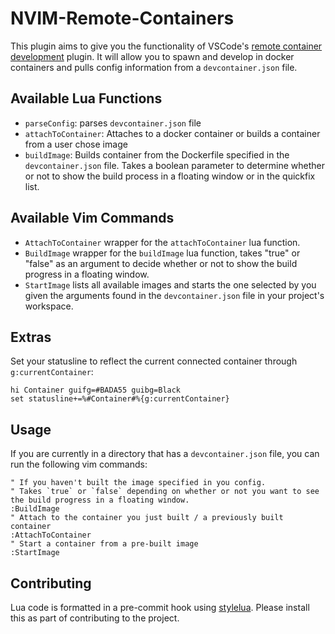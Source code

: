 # NVIM-Remote-Containers

This plugin aims to give you the functionality of VSCode's [remote container development](https://code.visualstudio.com/docs/remote/containers) plugin. It will allow you to spawn and develop in docker containers and pulls config information from a `devcontainer.json` file.

## Available Lua Functions

- `parseConfig`: parses `devcontainer.json` file
- `attachToContainer`: Attaches to a docker container or builds a container from a user chose image
- `buildImage`: Builds container from the Dockerfile specified in the `devcontainer.json` file. Takes a boolean parameter to determine whether or not to show the build process in a floating window or in the quickfix list.

## Available Vim Commands

- `AttachToContainer` wrapper for the `attachToContainer` lua function.
- `BuildImage` wrapper for the `buildImage` lua function, takes "true" or "false" as an argument to decide whether or not to show the build progress in a floating window.
- `StartImage` lists all available images and starts the one selected by you given the arguments found in the `devcontainer.json` file in your project's workspace.

## Extras

Set your statusline to reflect the current connected container through `g:currentContainer`:

```viml
hi Container guifg=#BADA55 guibg=Black
set statusline+=%#Container#%{g:currentContainer}
```

## Usage

If you are currently in a directory that has a `devcontainer.json` file, you can run the following vim commands:

```viml
" If you haven't built the image specified in you config.
" Takes `true` or `false` depending on whether or not you want to see the build progress in a floating window.
:BuildImage
" Attach to the container you just built / a previously built container
:AttachToContainer
" Start a container from a pre-built image
:StartImage
```

## Contributing

Lua code is formatted in a pre-commit hook using [stylelua](https://github.com/JohnnyMorganz/StyLua). Please install this as part of contributing to the project.
